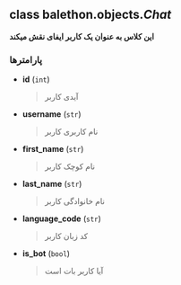 ## class balethon.objects.*Chat*

**این کلاس به عنوان یک کاربر ایفای نقش میکند**

### پارامترها

- **id** (`int`)
    > آیدی کاربر

- **username** (`str`)
    >  نام کاربری کاربر

- **first_name** (`str`)
    >  نام کوچک کاربر

- **last_name** (`str`)
    >  نام خانوادگی کاربر

- **language_code** (`str`)
    >  کد زبان کاربر

- **is_bot** (`bool`)
    >  آیا کاربر بات است
